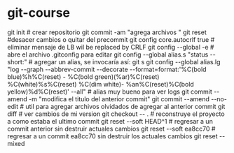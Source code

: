 # git-course

git init 			# crear repositorio
git commit -am "agrega archivos "
git reset <archivoQueNoQueremosIngresarAlcommit> #desacer cambios o quitar del precommit
git config core.autocrlf true # eliminar mensaje de LB wil be replaced by CRLF
git config --global -e # abre el archivo .gitconfig para editar
git config --global alias.s "status --short:" # agregar un alias, se invocaría así: git s
git config --global alias.lg "log --graph --abbrev-commit --decorate --format=format:'%C(bold blue)%h%C(reset) - %C(bold green)(%ar)%C(reset) %C(white)%s%C(reset) %C(dim white)- %an%C(reset)%C(bold yellow)%d%C(reset)' --all" # alias muy bueno para ver logs
git commit --amend -m "modifica el titulo del anterior commit"
git commit --amend --no-edit # util para agregar archivos olvidados de agregar al anterior commit
git diff # ver cambios de mi version
git checkout -- .  # reconstruye el proyecto a como estaba el ultimo commit
git reset --soft HEAD^1 # regresar a un commit anterior sin destruir actuales cambios 
git reset --soft ea8cc70 # regresar a un commit ea8cc70 sin destruir los actuales cambios
git reset --mixed 